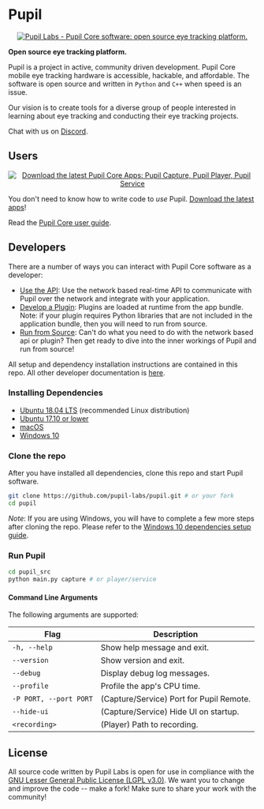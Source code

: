 # Pupil
<a
href="https://pupil-labs.com"
rel="noopener"
target="_blank">
	<p align="center">
		<img
		src="https://raw.githubusercontent.com/wiki/pupil-labs/pupil/media/images/pupil_labs_pupil_core_repo_banner.jpg"
		alt="Pupil Labs - Pupil Core software: open source eye tracking platform."/>
	</p>
</a>

**Open source eye tracking platform.**

Pupil is a project in active, community driven development. Pupil Core mobile eye tracking hardware is accessible, hackable, and affordable. The software is open source and written in `Python` and `C++` when speed is an issue.

Our vision is to create tools for a diverse group of people interested in learning about eye tracking and conducting their eye tracking projects.

Chat with us on [Discord](https://pupil-labs.com/chat "Pupil Server on Discord").

## Users
<a
href="https://github.com/pupil-labs/pupil/releases/latest#user-content-downloads"
rel="noopener"
target="_blank">
	<p align="center">
		<img
		src="https://raw.githubusercontent.com/wiki/pupil-labs/pupil/media/images/pupil_labs_pupil_core_app_download_banner.png"
		alt="Download the latest Pupil Core Apps: Pupil Capture, Pupil Player, Pupil Service"/>
	</p>
</a>


You don't need to know how to write code to _use_ Pupil. [Download the latest apps](https://github.com/pupil-labs/pupil/releases/latest#user-content-downloads "Download Pupil Capture, Pupil Player, and Pupil Service application bundles")!

Read the [Pupil Core user guide](https://docs.pupil-labs.com/core/ "Pupil Core user guide").

## Developers
There are a number of ways you can interact with Pupil Core software as a developer:

- [Use the API](https://docs.pupil-labs.com/developer/core/network-api/): Use the network based real-time API to communicate with Pupil over the network and integrate with your application.
- [Develop a Plugin](https://docs.pupil-labs.com/developer/core/plugin-api/): Plugins are loaded at runtime from the app bundle. Note: if your plugin requires Python libraries that are not included in the application bundle, then you will need to run from source.
- [Run from Source](#installing-dependencies): Can't do what you need to do with the network based api or plugin? Then get ready to dive into the inner workings of Pupil and run from source!

All setup and dependency installation instructions are contained in this repo. All other developer documentation is [here](https://docs.pupil-labs.com/developer/core/overview/ "Pupil Core developer docs").

### Installing Dependencies
- [Ubuntu 18.04 LTS](./docs/dependencies-ubuntu18.md "Pupil dependency installation for Ubuntu 18.04") (recommended Linux distribution)
- [Ubuntu 17.10 or lower](./docs/dependencies-ubuntu17.md "Pupil dependency installation for Ubuntu 17.10 or lower")
- [macOS](./docs/dependencies-macos.md "Pupil dependency installation for macOS")
- [Windows 10](./docs/dependencies-windows.md "Pupil dependency installation for Windows 10")

### Clone the repo
After you have installed all dependencies, clone this repo and start Pupil software.

```sh
git clone https://github.com/pupil-labs/pupil.git # or your fork
cd pupil
```

_Note_: If you are using Windows, you will have to complete a few more steps after cloning the repo. Please refer to the [Windows 10 dependencies setup guide](./docs/dependencies-windows.md "Pupil dependency installation for Windows 10").

### Run Pupil

```sh
cd pupil_src
python main.py capture # or player/service
```

#### Command Line Arguments

The following arguments are supported:

| Flag                   | Description                              |
| ---------------------- | ---------------------------------------- |
| `-h, --help`           | Show help message and exit.              |
| `--version`            | Show version and exit.                   |
| `--debug`              | Display debug log messages.              |
| `--profile`            | Profile the app's CPU time.              |
| `-P PORT, --port PORT` | (Capture/Service) Port for Pupil Remote. |
| `--hide-ui`            | (Capture/Service) Hide UI on startup.    |
| `<recording>`          | (Player) Path to recording.              |



## License
All source code written by Pupil Labs is open for use in compliance with the [GNU Lesser General Public License (LGPL v3.0)](http://www.gnu.org/licenses/lgpl-3.0.en.html). We want you to change and improve the code -- make a fork! Make sure to share your work with the community!

